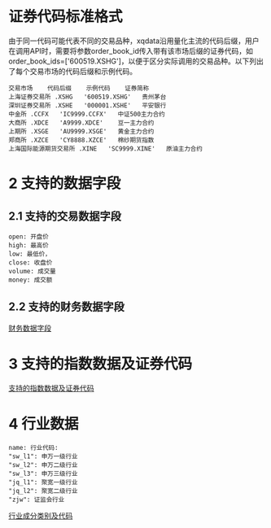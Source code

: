 # 证券代码标准格式

由于同一代码可能代表不同的交易品种，xqdata沿用量化主流的代码后缀，用户在调用API时，需要将参数order_book_id传入带有该市场后缀的证券代码，如order_book_ids=['600519.XSHG']，以便于区分实际调用的交易品种。以下列出了每个交易市场的代码后缀和示例代码。
~~~
交易市场	代码后缀	示例代码	证券简称
上海证券交易所	.XSHG	'600519.XSHG'	贵州茅台
深圳证券交易所	.XSHE	'000001.XSHE'	平安银行
中金所	.CCFX	'IC9999.CCFX'	中证500主力合约
大商所	.XDCE	'A9999.XDCE'	豆一主力合约
上期所	.XSGE	'AU9999.XSGE'	黄金主力合约
郑商所	.XZCE	'CY8888.XZCE'	棉纱期货指数
上海国际能源期货交易所	.XINE	'SC9999.XINE'	原油主力合约
~~~

# 2 支持的数据字段

## 2.1 支持的交易数据字段
~~~
open: 开盘价
high: 最高价
low: 最低价，
close: 收盘价
volume: 成交量
money: 成交额
~~~

## 2.2 支持的财务数据字段
[财务数据字段](https://www.joinquant.com/help/api/help?name=Stock#财务数据列表)

# 3 支持的指数数据及证券代码
[支持的指数数据及证券代码](https://www.joinquant.com/indexData)


# 4 行业数据
~~~
name: 行业代码:
"sw_l1": 申万一级行业
"sw_l2": 申万二级行业
"sw_l3": 申万三级行业
"jq_l1": 聚宽一级行业
"jq_l2": 聚宽二级行业
"zjw": 证监会行业
~~~
[行业成分类别及代码](https://www.joinquant.com/help/api/help?name=plateData#%E8%A1%8C%E4%B8%9A%E6%A6%82%E5%BF%B5%E6%95%B0%E6%8D%AE)

